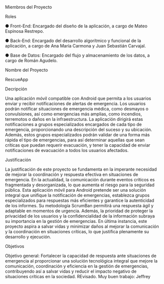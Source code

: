 Miembros del Proyecto

Roles

● Front-End: Encargado del diseño de la aplicación, a cargo de Mateo
Espinosa Restrepo.

● Back-End: Encargado del desarrollo algorítmico y funcional de la aplicación, a
cargo de Ana María Carmona y Juan Sebastián Carvajal.

● Base de Datos: Encargado del flujo y almacenamiento de los datos, a cargo de
Román Agudelo.

Nombre del Proyecto

RescueApp

Decripción

Una aplicación móvil compatible con 
Android que permita a los usuarios enviar y recibir notificaciones de alertas de emergencia. 
Los usuarios podrán notificar situaciones de emergencia médica, como desmayos o 
convulsiones, así como emergencias más amplias, como incendios, terremotos o daños en 
la infraestructura. La aplicación dirigirá estas notificaciones a grupos especializados 
encargados de cada tipo de emergencia, proporcionando una descripción del suceso y su 
ubicación. Además, estos grupos especializados podrán validar de una forma más rápida el 
tipo de emergencias, para así determinar aquellas que sean críticas que puedan requerir 
evacuación, y tener la capacidad de enviar notificaciones de evacuación a todos los usuarios 
afectados.

Justificación

La justificación de este proyecto se fundamenta en la imperante necesidad de mejorar la coordinación y respuesta efectiva en situaciones de emergencia. En la actualidad, la comunicación durante eventos críticos es fragmentada y desorganizada, lo que aumenta el riesgo para la seguridad pública. Esta aplicación móvil para Android pretende ser una solución integral que unifique la notificación de emergencias, establezca grupos especializados para respuestas más eficientes y garantice la autenticidad de los informes. Su metodología ScrumBan permitirá una respuesta ágil y adaptable en momentos de urgencia. Además, la prioridad de proteger la privacidad de los usuarios y la confidencialidad de la información subraya su importancia en la gestión de emergencias. En última instancia, este proyecto aspira a salvar vidas y minimizar daños al mejorar la comunicación y la coordinación en situaciones críticas, lo que justifica plenamente su desarrollo y ejecución.

Objetivos

Objetivo general: Fortalecer la capacidad de respuesta ante situaciones de emergencia al proporcionar 
una solución tecnológica integral que mejore la comunicación, coordinación y eficiencia en 
la gestión de emergencias, contribuyendo así a salvar vidas y reducir el impacto negativo de 
situaciones críticas en la sociedad.
REvisado. Muy buen trabajo: Jeffrey
